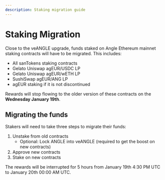 ```yaml
---
description: Staking migration guide
---
```


# Staking Migration

Close to the veANGLE upgrade, funds staked on Angle Ethereum mainnet staking contracts will have to be migrated. This includes:

* All sanTokens staking contracts
* Gelato Uniswap agEUR/USDC LP
* Gelato Uniswap agEUR/wETH LP
* SushiSwap agEUR/ANG LP
* agEUR staking if it is not discontinued

Rewards will stop flowing to the older version of these contracts on the **Wednesday January 19th**.

## Migrating the funds

Stakers will need to take three steps to migrate their funds:

1. Unstake from old contracts
   * Optional: Lock ANGLE into veANGLE (required to get the boost on new contracts)
2. Approve new contracts
3. Stake on new contracts

The rewards will be interrupted for 5 hours from January 19th 4:30 PM UTC to January 20th 00:00 AM UTC.
